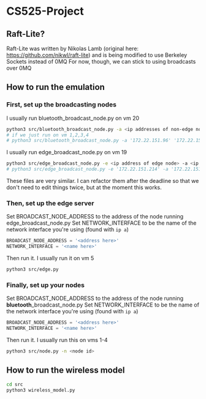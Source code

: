 # CS525-Project

## Raft-Lite?
Raft-Lite was written by Nikolas Lamb (original here: https://github.com/nikwl/raft-lite) and is being modified to use Berkeley Sockets instead of 0MQ
For now, though, we can stick to using broadcasts over 0MQ

## How to run the emulation
### First, set up the broadcasting nodes
I usually run bluetooth\_broadcast\_node.py on vm 20
```bash
python3 src/bluetooth_broadcast_node.py -a <ip addresses of non-edge non-broadcast nodes>
# if we just run on vm 1,2,3,4
# python3 src/bluetooth_broadcast_node.py -a '172.22.151.96' '172.22.153.5' '172.22.154.232' '172.22.151.210'
```
I usually run edge\_broadcast\_node.py on vm 19
```bash
python3 src/edge_broadcast_node.py -e <ip address of edge node> -a <ip addresses of non-edge non-broadcast nodes>
# python3 src/edge_broadcast_node.py -e '172.22.151.214' -a '172.22.151.96' '172.22.153.5' '172.22.154.232' '172.22.151.210'
```
These files are very similar. I can refactor them after the deadline so that we don't need to edit things twice, but at the moment this works.

### Then, set up the edge server
Set BROADCAST\_NODE\_ADDRESS to the address of the node running edge\_broadcast\_node.py
Set NETWORK\_INTERFACE to be the name of the network interface you're using (found with `ip a`)
```python
BROADCAST_NODE_ADDRESS = '<address here>'
NETWORK_INTERFACE = '<name here>'
```
Then run it. I usually run it on vm 5
```bash
python3 src/edge.py
```

### Finally, set up your nodes
Set BROADCAST\_NODE\_ADDRESS to the address of the node running **bluetooth**\_broadcast\_node.py
Set NETWORK\_INTERFACE to be the name of the network interface you're using (found with `ip a`)
```python
BROADCAST_NODE_ADDRESS = '<address here>'
NETWORK_INTERFACE = '<name here>'
```
Then run it. I usually run this on vms 1-4
```bash
python3 src/node.py -n <node id>
```

## How to run the wireless model
```bash
cd src
python3 wireless_model.py
```
